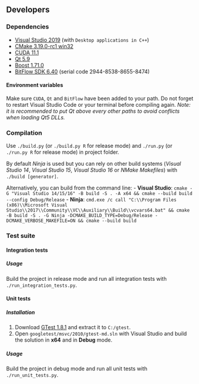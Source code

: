 ## Developers

### Dependencies

* [Visual Studio 2019](https://visualstudio.microsoft.com/fr/) (with `Desktop applications in C++`)
* [CMake 3.19.0-rc1 win32](https://github.com/Kitware/CMake/releases/tag/v3.19.0-rc1)
* [CUDA 11.1](https://developer.nvidia.com/cuda-downloads)
* [Qt 5.9](https://download.qt.io/archive/qt/5.9/)
* [Boost 1.71.0](https://boost.teeks99.com/bin/1.71.0/)
* [BitFlow SDK 6.40](http://www.bitflow.com/downloads/bfsdk640.zip) (serial code 2944-8538-8655-8474)

#### Environment variables

Make sure `CUDA`, `Qt` and `BitFlow` have been added to your path. Do not forget to restart Visual Studio Code or your terminal before compiling again.
*Note: it is recommended to put Qt above every other paths to avoid conflicts when loading Qt5 DLLs.*

### Compilation

Use `./build.py` (or `./build.py R` for release mode) and `./run.py` (or `./run.py R` for release mode) in project folder.

By default *Ninja* is used but you can rely on other build systems (*Visual Studio 14*, *Visual Studio 15*, *Visual Studio 16* or *NMake Makefiles*) with `./build [generator]`.

Alternatively, you can build from the command line:
    - **Visual Studio**: `cmake -G "Visual Studio 14/15/16" -B build -S . -A x64 && cmake --build build --config Debug/Release`
    - **Ninja**: `cmd.exe /c call "C:\\Program Files (x86)\\Microsoft Visual Studio\\2017\\Community\\VC\\Auxiliary\\Build\\vcvars64.bat" && cmake -B build -S . -G Ninja -DCMAKE_BUILD_TYPE=Debug/Release -DCMAKE_VERBOSE_MAKEFILE=ON && cmake --build build`

### Test suite

#### Integration tests

##### Usage

Build the project in release mode and run all integration tests with `./run_integration_tests.py`.

#### Unit tests

##### Installation

1. Download [GTest 1.8.1](https://github.com/google/googletest/releases/tag/release-1.8.1) and extract it to `C:/gtest`.
2. Open `googletest/msvc/2010/gtest-md.sln` with Visual Studio and build the solution in **x64** and in **Debug** mode.

##### Usage

Build the project in debug mode and run all unit tests with `./run_unit_tests.py`.